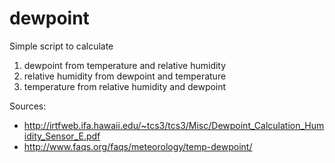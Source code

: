 # dewpoint

Simple script to calculate
  1) dewpoint from temperature and relative humidity
  2) relative humidity from dewpoint and temperature
  3) temperature from relative humidity and dewpoint

Sources:
* <http://irtfweb.ifa.hawaii.edu/~tcs3/tcs3/Misc/Dewpoint_Calculation_Humidity_Sensor_E.pdf>
* <http://www.faqs.org/faqs/meteorology/temp-dewpoint/>
